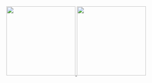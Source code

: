 
<div>
  <a href="https://github.com/GuiHenriques">
  <img height="180em" src="https://github-readme-stats.vercel.app/api?username=guihenriques&show_icons=true&theme=github_dark"/>
  <img height="180em" src="https://github-readme-stats.vercel.app/api/top-langs/?username=guihenriques&layout=compact&langs_count=8&theme=github_dark"/>
</div>
<!--
<p align="left"> <img src="https://komarev.com/ghpvc/?username=guihenriques" alt="guihenriques" /> </p>
![Guilherme's GitHub stats](https://github-readme-stats.vercel.app/api?username=guihenriques&theme=react)
[![Top Langs](https://github-readme-stats.vercel.app/api/top-langs/?username=guihenriques&theme=react&langs_count=6&layout=compact)]

- 👋 Hi, I’m @GuiHenriques
- 👀 I’m interested in naps
- 🌱 I’m currently learning nothing
- 💞️ I’m not looking to collaborate with anything

Link to Readme Stats info: https://github.com/anuraghazra/github-readme-stats
best themes: react, github_dark, holi, transparent, vue_dark, shadow_green, nord
-->
